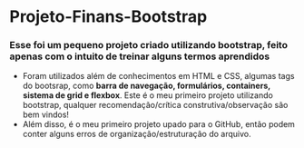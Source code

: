 # Projeto-Finans-Bootstrap
<h3>Esse foi um pequeno projeto criado utilizando bootstrap, feito apenas com o intuito de treinar alguns termos aprendidos</h3>

  - Foram utilizados além de conhecimentos em HTML e CSS, algumas tags do bootsrap, como <strong>barra de navegação, formulários, containers, sistema de grid e flexbox</strong>.
  Este é o meu primeiro projeto utilizando bootstrap, qualquer recomendação/crítica construtiva/observação são bem vindos!
- Além disso, é o meu primeiro projeto upado para o GitHub, então podem conter alguns erros de organização/estruturação do arquivo.
